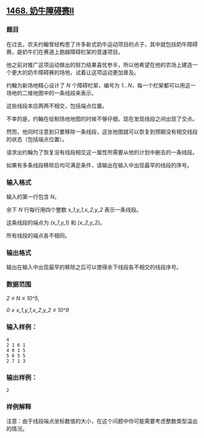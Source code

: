 ## [1468. 奶牛障碍赛II](https://www.acwing.com/problem/content/1470/)

### 题目

在过去，农夫约翰曾经构思了许多新式奶牛运动项目的点子，其中就包括奶牛障碍赛，是奶牛们在赛道上跑越障碍栏架的竞速项目。

他之前对推广这项运动做出的努力结果喜忧参半，所以他希望在他的农场上建造一个更大的奶牛障碍赛的场地，试着让这项运动更加普及。

约翰为新场地精心设计了 *N* 个障碍栏架，编号为 *1…N*，每一个栏架都可以用这一场地的二维地图中的一条线段来表示。

这些线段本应两两不相交，包括端点位置。

不幸的是，约翰在绘制场地地图的时候不够仔细，现在发现线段之间出现了交点。

然而，他同时注意到只要移除一条线段，这张地图就可以恢复到预期没有相交线段的状态（包括端点位置）。

请求出约翰为了恢复没有线段相交这一属性所需要从他的计划中删去的一条线段。

如果有多条线段移除后均可满足条件，请输出在输入中出现最早的线段的序号。

### 输入格式

输入的第一行包含 *N*。

余下 *N* 行每行用四个整数 *x_1,y_1,x_2,y_2* 表示一条线段。

这条线段的端点为 *(x_1,y_1)* 和 *(x_2,y_2)*。

所有线段的端点各不相同。

### 输出格式

输出在输入中出现最早的移除之后可以使得余下线段各不相交的线段序号。

### 数据范围

*2 ≤ N ≤ 10^5*,

*0 ≤ x_1,y_1,x_2,y_2 ≤ 10^9*

### 输入样例：

```
4
2 1 6 1
4 0 1 5
5 6 5 5
2 7 1 3
```

### 输出样例：

```
2
```

### 样例解释

注意：由于线段端点坐标数值的大小，在这个问题中你可能需要考虑整数类型溢出的情况。

